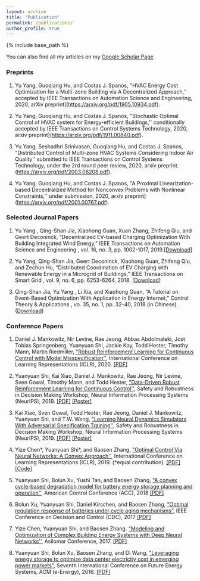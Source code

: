 ```yaml
---
layout: archive
title: "Publication"
permalink: /publications/
author_profile: true
---
```

{% include base_path %}

You can also find all my articles on my [Google Scholar Page](https://scholar.google.com/citations?hl=en&user=Glu9hZUAAAAJ&view_op=list_works&citft=2&email_for_op=yu.yang%40bears-berkeley.sg&gmla=AJsN-F4W36kviy2kSDW4v7Xphvfce1wKDGTj3KNqknZBD-j3MT1tdyxE4xL3SbuUdmqttK7MYu7pQ2b5ZYm9R2i-oYqrS4EF7eEqgR8k7ws6n6_m8j7kMmgexkAjJJ1bAq5bpG4JEi8kAt65qYOQGJQA8OI9tJomctchTRPQ6GhlIzgXLHUuO_4mUSrRx7B8X6I8sRhr6XcEEz9XcDUMSRF1F5WsZsS4kOFheK5KGQNjlxO_lxDGd1WyURD9_JZ-TDIoh0yDBIp6)

### Preprints

1. Yu Yang, Guoqiang Hu, and Costas J. Spanos, "HVAC Energy Cost Optimization for a Multi-zone Building via A Decentralized Approach,'' accepted by IEEE Transactions on Automation Science and Engineering, 2020, arXiv preprint](https://arxiv.org/pdf/1905.10934.pdf). 

2. Yu Yang, Guoqiang Hu, and Costas J. Spanos, "Stochastic Optimal Control of HVAC system for Energy-efficient Buildings,'' conditionally accepted by IEEE Transactions on Control Systems Technology, 2020, arxiv preprint](https://arxiv.org/pdf/1911.00840.pdf).

3. Yu Yang, Seshadhri Srinivasan, Guoqiang Hu, and Costas J. Spanos, "Distributed Control of Multi-zone HVAC Systems Considering Indoor Air Quality'' submitted to IEEE Transactions on Control Systems Technology, under the 2rd round peer review, 2020, arxiv preprint.(https://arxiv.org/pdf/2003.08208.pdf).

4. Yu Yang, Guoqiang Hu, and Costas J. Spanos, "A Proximal Linearization-based Decentralized Method for Nonconvex Problems with Nonlinear Constraints,'' under submission, 2020, arxiv preprint](https://arxiv.org/pdf/2001.00767.pdf).

### Selected Journal Papers

1. Yu Yang , Qing-Shan Jia, Xiaohong Guan, Xuan Zhang, Zhifeng Qiu, and Geert Deconinck, “Decentralized EV-based Charging Optimization With Building Integrated Wind Energy,” IEEE Transactions on Automation Science and Engineering , vol. 16, no. 3, pp. 1002-1017, 2019.[[Download](https://ieeexplore.ieee.org/abstract/document/8467498)]

2. Yu Yang, Qing-Shan Jia, Geert Deconinck, Xiaohong Guan, Zhifeng Qiu, and Zechun Hu, “Distributed Coordination of EV Charging with Renewable Energy in a Microgrid of Buildings,” IEEE Transactions on Smart Grid , vol. 9, no. 6, pp. 6253-6264, 2018. [[Download](https://ieeexplore.ieee.org/document/7932529)]
	
3. Qing-Shan Jia, Yu Yang , Li Xia, and Xiaohong Guan, “A Tutorial on Event-Based Optimization With Application in Energy Internet,” Control Theory & Applications , vo. 35, no. 1, pp. 32-40, 2018 (in Chinese). ([Download](https://yangyu-bears-berkeley.github.io/pdf/J3.pdf))



### Conference Papers

1. Daniel J. Mankowitz, Nir Levine, Rae Jeong, Abbas Abdolmaleki, Jost Tobias Springenberg, Yuanyuan Shi, Jackie Kay, Todd Hester, Timothy Mann, Martin Riedmiller, ["Robust Reinforcement Learning for Continuous Control with Model Misspecification''](https://openreview.net/forum?id=HJgC60EtwB), International Conference on Learning Representations (ICLR), 2020. [[PDF]](https://openreview.net/forum?id=HJgC60EtwB)
	
2. Yuanyuan Shi, Kai Xiao, Daniel J. Mankowitz, Rae Jeong, Nir Levine, Sven Gowal, Timothy Mann, and Todd Hester, ["Data-Driven Robust Reinforcement Learning for Continuous Control''](https://drive.google.com/file/d/0B3mY6u_lryzddkRrQ0xzQWtpemRUSHBnZ2NHMnctS1B5b01J/view), Safety and Robustness in Decision Making Workshop, Neural Information Processing Systems (NeurIPS), 2019. [[PDF]](https://drive.google.com/file/d/0B3mY6u_lryzddkRrQ0xzQWtpemRUSHBnZ2NHMnctS1B5b01J/view) [[Poster]](https://drive.google.com/file/d/1OSd4GnrEluGX_Vwx8HChREavtdTQTCde/view?usp=sharing)
	
3. Kai Xiao, Sven Gowal, Todd Hester, Rae Jeong, Daniel J. Mankowitz, Yuanyuan Shi, and T.W. Weng, ["Learning Neural Dynamics Simulators With Adversarial Specification Training''](https://drive.google.com/file/d/0B3mY6u_lryzdWWVxZ2pYZ1dINUQ3WUEwSHlkWnNSZDh5THVj/view), Safety and Robustness in Decision Making Workshop, Neural Information Processing Systems (NeurIPS), 2019. [[PDF]](https://drive.google.com/file/d/0B3mY6u_lryzdWWVxZ2pYZ1dINUQ3WUEwSHlkWnNSZDh5THVj/view) [[Poster]](https://drive.google.com/file/d/1Kz8ZIxa6z3TQCLK6nSE1IyZqb8muwp42/view?usp=sharing)

4. Yize Chen\*, Yuanyuan Shi\*, and Baosen Zhang, ["Optimal Control Via Neural Networks: A Convex Approach''](https://openreview.net/forum?id=H1MW72AcK7), International Conference on Learning Representations (ICLR), 2019.  (*equal contribution). [[PDF]](https://arxiv.org/pdf/1805.11835.pdf) [[Code]](https://github.com/chennnnnyize/Optimal-Control-via-Neural-Networks)
	
5. Yuanyuan Shi, Bolun Xu, Yushi Tan, and Baosen Zhang, ["A convex cycle-based degradation model for battery energy storage planning and operation''](https://ieeexplore.ieee.org/document/8431814), American Control Conference (ACC), 2018  [[PDF]](https://arxiv.org/pdf/1703.07968.pdf)
	
6. Bolun Xu, Yuanyuan Shi, Daniel Kirschen, and Baosen Zhang, ["Optimal regulation response of batteries under cycle aging mechanisms”](https://ieeexplore.ieee.org/stamp/stamp.jsp?arnumber=8263750), IEEE Conference on Decision and Control (CDC), 2017  [[PDF]](https://arxiv.org/pdf/1703.07824.pdf)
	
7. Yize Chen, Yuanyuan Shi, and Baosen Zhang. ["Modeling and Optimization of Complex Building Energy Systems with Deep Neural Networks''](https://arxiv.org/abs/1711.02278), Asilomar Conference, 2017. [[PDF]](https://arxiv.org/pdf/1711.02278.pdf)
	
8. Yuanyuan Shi, Bolun Xu, Baosen Zhang, and Di Wang, ["Leveraging energy storage to optimize data center electricity cost in emerging power markets"](https://arxiv.org/abs/1606.01536), Seventh International Conference on Future Energy Systems, ACM (e-Energy), 2016.  [[PDF]](https://arxiv.org/pdf/1606.01536.pdf)
